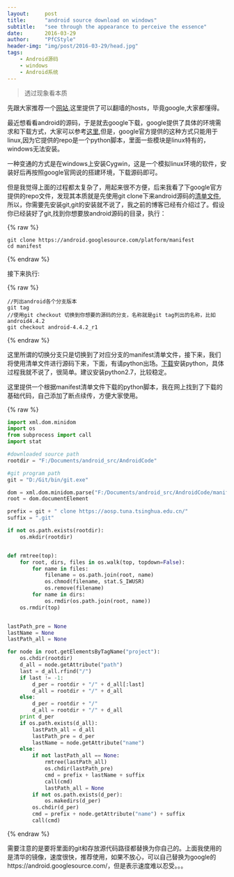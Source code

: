 ```yaml
---
layout:		post
title:		"android source download on windows"
subtitle:	"see through the appearance to perceive the essence"
date:		2016-03-29
author:		"PfCStyle"
header-img:	"img/post/2016-03-29/head.jpg"
tags:
    - Android源码
    - windows
    - Android系统
---
```


> 透过现象看本质

先跟大家推荐一个[网站](http://laod.cn/hosts/2016-google-hosts.html),这里提供了可以翻墙的hosts，毕竟google,大家都懂得。

最近想看看android的源码，于是就去google下载，google提供了具体的环境需求和下载方式，大家可以参考[这里](https://source.android.com/source/initializing.html),但是，google官方提供的这种方式只能用于linux,因为它提供的repo是一个python脚本，里面一些模块是linux特有的，windows无法安装。

一种变通的方式是在windows上安装Cygwin，这是一个模拟linux环境的软件，安装好后再按照google官网说的搭建环境，下载源码即可。

但是我觉得上面的过程都太复杂了，用起来很不方便，后来我看了下google官方提供的repo文件，发现其本质就是先使用git clone下来android源码的[清单文件](https://android.googlesource.com/platform/manifest/),所以，你需要先安装git,git的安装就不说了，我之前的博客已经有介绍过了。假设你已经装好了git,找到你想要放android源码的目录，执行：

{% raw %}

```git
git clone https://android.googlesource.com/platform/manifest
cd manifest
```

{% endraw %}

接下来执行:

{% raw %}

```git
//列出android各个分支版本
git tag 
//使用git checkout 切换到你想要的源码的分支，名称就是git tag列出的名称，比如android4.4.2
git checkout android-4.4.2_r1
```

{% endraw %}

这里所谓的切换分支只是切换到了对应分支的manifest清单文件，接下来，我们将使用清单文件进行源码下来，下面，有请python出场。[下载](https://www.python.org/downloads/)安装python，具体过程我就不说了，很简单。建议安装python2.7，比较稳定。

这里提供一个根据manifest清单文件下载的python脚本，我在网上找到了下载的基础代码，自己添加了断点续传，方便大家使用。

{% raw %}

```python
import xml.dom.minidom
import os
from subprocess import call
import stat

#downloaded source path
rootdir = "F:/Documents/android_src/AndroidCode"

#git program path
git = "D:/Git/bin/git.exe"

dom = xml.dom.minidom.parse("F:/Documents/android_src/AndroidCode/manifest/default.xml")
root = dom.documentElement

prefix = git + " clone https://aosp.tuna.tsinghua.edu.cn/"
suffix = ".git"

if not os.path.exists(rootdir):
    os.mkdir(rootdir)


def rmtree(top):
    for root, dirs, files in os.walk(top, topdown=False):
        for name in files:
            filename = os.path.join(root, name)
            os.chmod(filename, stat.S_IWUSR)
            os.remove(filename)
        for name in dirs:
            os.rmdir(os.path.join(root, name))
    os.rmdir(top)


lastPath_pre = None
lastName = None
lastPath_all = None

for node in root.getElementsByTagName("project"):
    os.chdir(rootdir)
    d_all = node.getAttribute("path")
    last = d_all.rfind("/")
    if last != -1:
        d_per = rootdir + "/" + d_all[:last]
        d_all = rootdir + "/" + d_all
    else:
        d_per = rootdir + "/"
        d_all = rootdir + "/" + d_all
    print d_per
    if os.path.exists(d_all):
        lastPath_all = d_all
        lastPath_pre = d_per
        lastName = node.getAttribute("name")
    else:
        if not lastPath_all == None:
            rmtree(lastPath_all)
            os.chdir(lastPath_pre)
            cmd = prefix + lastName + suffix
            call(cmd)
            lastPath_all = None
        if not os.path.exists(d_per):
            os.makedirs(d_per)
        os.chdir(d_per)
        cmd = prefix + node.getAttribute("name") + suffix
        call(cmd)


```

{% endraw %}

需要注意的是要将里面的git和存放源代码路径都替换为你自己的。上面我使用的是清华的镜像，速度很快，推荐使用，如果不放心，可以自己替换为google的https://android.googlesource.com/，但是表示速度难以忍受。。。